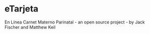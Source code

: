# eTarjeta
 En Línea Carnet Materno Parinatal - an open source project - by Jack Fischer and Matthew Keil
